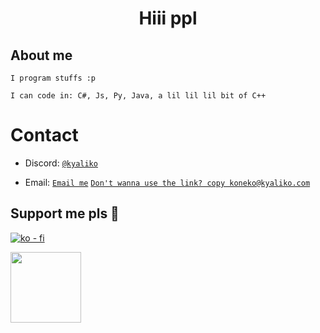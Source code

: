 <h1 align=center>Hiii ppl</h>

<h2>About me</h2>

```
I program stuffs :p

I can code in: C#, Js, Py, Java, a lil lil lil bit of C++
```

<h1>Contact</h1>

+ Discord: <a href="https://discord.com/users/828795326878056459">`@kyaliko`</a>

+ Email: <a href="mailto:koneko@kyaliko.com">`Email me`</a> <a href="https://nekos.ca/">`Don't wanna use the link? copy koneko@kyaliko.com`</a>

## Support me pls 🙏

[![ko - fi](https://ko-fi.com/img/githubbutton_sm.svg)](https://ko-fi.com/O5O4D6DP7)

<img src="https://githubstats-five.vercel.app/api?username=hi-doki&show_icons=true&theme=kyatto" height=113 align=center/>
  
  
  
